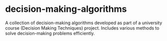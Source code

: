 # decision-making-algorithms
A collection of decision-making algorithms developed as part of a university course (Decision Making Techniques) project. Includes various methods to solve decision-making problems efficiently.
